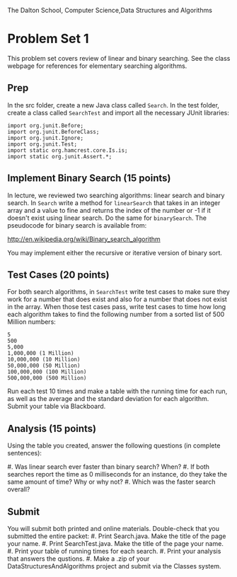 The Dalton School, Computer Science,Data Structures and Algorithms

# Problem Set 1

This problem set covers review of linear and binary searching. See the class webpage for references for elementary searching algorithms.

## Prep
In the src folder, create a new Java class called `Search`. In the test folder, create a class called `SearchTest` 
and import all the necessary JUnit libraries:
```
import org.junit.Before;
import org.junit.BeforeClass;
import org.junit.Ignore;
import org.junit.Test;
import static org.hamcrest.core.Is.is;
import static org.junit.Assert.*;
```

## Implement Binary Search (15 points)
In lecture, we reviewed two searching algorithms: linear search and binary search. In `Search` write a method for `linearSearch` that takes in an integer array and a value to fine and returns the index of the number or -1 if it doesn't exist using linear search. Do the same for `binarySearch`. The pseudocode for binary search is available from:

http://en.wikipedia.org/wiki/Binary_search_algorithm

You may implement either the recursive or iterative version of binary sort.

## Test Cases (20 points)
For both search algorithms, in `SearchTest` write test cases to make sure they work for a number that does exist and also for a number that does not exist in the array. When those test cases pass, write test cases to time how long each algorithm takes to find the following number from a sorted list of 500 Million numbers:

```
5
500
5,000
1,000,000 (1 Million)
10,000,000 (10 Million)
50,000,000 (50 Million)
100,000,000 (100 Million)
500,000,000 (500 Million)
```

Run each test 10 times and make a table with the running time for each run, as well as the average and the standard deviation for each algorithm. Submit your table via Blackboard.

## Analysis (15 points)
Using the table you created, answer the following questions (in complete sentences):

#. Was linear search ever faster than binary search? When?
#. If both searches report the time as 0 milliseconds for an instance, do they take the same amount of time? Why or why not?
#. Which was the faster search overall?

## Submit
You will submit both printed and online materials. Double-check that you submitted the entire packet:
#. Print Search.java. Make the title of the page your name.
#. Print SearchTest.java. Make the title of the page your name.
#. Print your table of running times for each search.
#. Print your analysis that answers the qustions.
#. Make a .zip of your DataStructuresAndAlgorithms project and submit via the Classes system.
